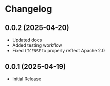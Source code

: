 # Changelog

## 0.0.2 (2025-04-20)

* Updated docs
* Added testing workflow
* Fixed `LICENSE` to properly reflect Apache 2.0

## 0.0.1 (2025-04-19)

* Initial Release
